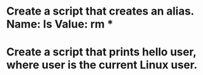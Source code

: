 # Create a script that creates an alias. Name: ls Value: rm *
# Create a script that prints hello user, where user is the current Linux user.
